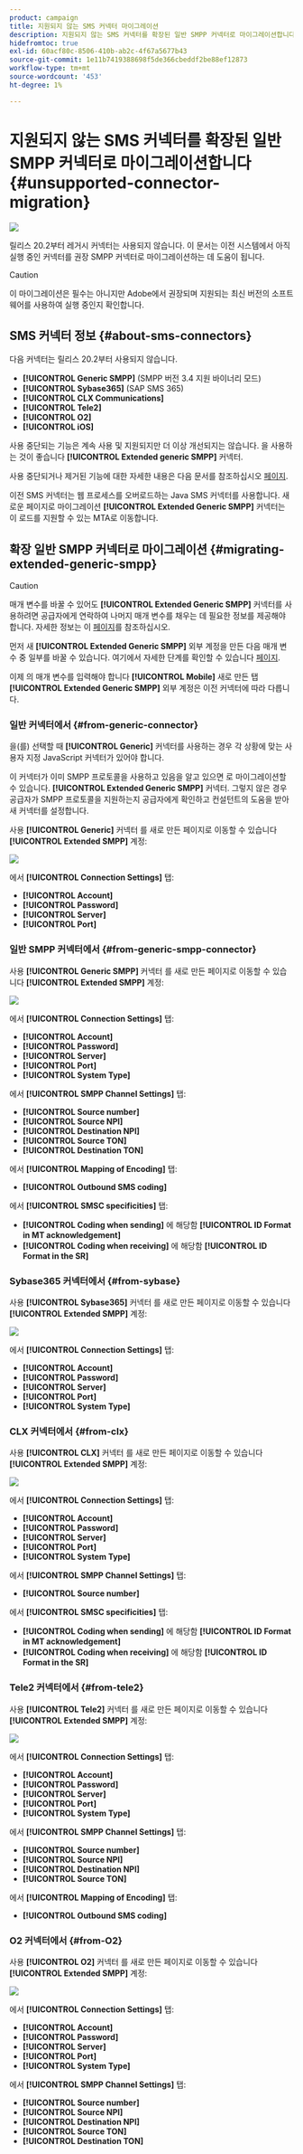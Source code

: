```yaml
---
product: campaign
title: 지원되지 않는 SMS 커넥터 마이그레이션
description: 지원되지 않는 SMS 커넥터를 확장된 일반 SMPP 커넥터로 마이그레이션합니다
hidefromtoc: true
exl-id: 60acf80c-8506-410b-ab2c-4f67a5677b43
source-git-commit: 1e11b7419388698f5de366cbeddf2be88ef12873
workflow-type: tm+mt
source-wordcount: '453'
ht-degree: 1%

---
```


# 지원되지 않는 SMS 커넥터를 확장된 일반 SMPP 커넥터로 마이그레이션합니다{#unsupported-connector-migration}

![](../../assets/v7-only.svg)

릴리스 20.2부터 레거시 커넥터는 사용되지 않습니다. 이 문서는 이전 시스템에서 아직 실행 중인 커넥터를 권장 SMPP 커넥터로 마이그레이션하는 데 도움이 됩니다.

>[!CAUTION]
>
>이 마이그레이션은 필수는 아니지만 Adobe에서 권장되며 지원되는 최신 버전의 소프트웨어를 사용하여 실행 중인지 확인합니다.

## SMS 커넥터 정보 {#about-sms-connectors}

다음 커넥터는 릴리스 20.2부터 사용되지 않습니다.

* **[!UICONTROL Generic SMPP]** (SMPP 버전 3.4 지원 바이너리 모드)
* **[!UICONTROL Sybase365]** (SAP SMS 365)
* **[!UICONTROL CLX Communications]**
* **[!UICONTROL Tele2]**
* **[!UICONTROL O2]**
* **[!UICONTROL iOS]**

사용 중단되는 기능은 계속 사용 및 지원되지만 더 이상 개선되지는 않습니다. 을 사용하는 것이 좋습니다 **[!UICONTROL Extended generic SMPP]** 커넥터.

사용 중단되거나 제거된 기능에 대한 자세한 내용은 다음 문서를 참조하십시오 [페이지](../../rn/using/deprecated-features.md).

이전 SMS 커넥터는 웹 프로세스를 오버로드하는 Java SMS 커넥터를 사용합니다. 새로운 페이지로 마이그레이션 **[!UICONTROL Extended Generic SMPP]** 커넥터는 이 로드를 지원할 수 있는 MTA로 이동합니다.

## 확장 일반 SMPP 커넥터로 마이그레이션 {#migrating-extended-generic-smpp}

>[!CAUTION]
>
>매개 변수를 바꿀 수 있어도 **[!UICONTROL Extended Generic SMPP]** 커넥터를 사용하려면 공급자에게 연락하여 나머지 매개 변수를 채우는 데 필요한 정보를 제공해야 합니다. 자세한 정보는 이 [페이지](sms-protocol.md)를 참조하십시오.

먼저 새 **[!UICONTROL Extended Generic SMPP]** 외부 계정을 만든 다음 매개 변수 중 일부를 바꿀 수 있습니다. 여기에서 자세한 단계를 확인할 수 있습니다 [페이지](sms-set-up.md#creating-an-smpp-external-account).

이제 의 매개 변수를 입력해야 합니다 **[!UICONTROL Mobile]** 새로 만든 탭 **[!UICONTROL Extended Generic SMPP]** 외부 계정은 이전 커넥터에 따라 다릅니다.

### 일반 커넥터에서 {#from-generic-connector}

을(를) 선택할 때 **[!UICONTROL Generic]** 커넥터를 사용하는 경우 각 상황에 맞는 사용자 지정 JavaScript 커넥터가 있어야 합니다.

이 커넥터가 이미 SMPP 프로토콜을 사용하고 있음을 알고 있으면 로 마이그레이션할 수 있습니다. **[!UICONTROL Extended Generic SMPP]** 커넥터. 그렇지 않은 경우 공급자가 SMPP 프로토콜을 지원하는지 공급자에게 확인하고 컨설턴트의 도움을 받아 새 커넥터를 설정합니다.

사용 **[!UICONTROL Generic]** 커넥터 를 새로 만든 페이지로 이동할 수 있습니다 **[!UICONTROL Extended SMPP]** 계정:

![](assets/smpp_generic.png)

에서 **[!UICONTROL Connection Settings]** 탭:

* **[!UICONTROL Account]**
* **[!UICONTROL Password]**
* **[!UICONTROL Server]**
* **[!UICONTROL Port]**

### 일반 SMPP 커넥터에서 {#from-generic-smpp-connector}

사용 **[!UICONTROL Generic SMPP]** 커넥터 를 새로 만든 페이지로 이동할 수 있습니다 **[!UICONTROL Extended SMPP]** 계정:

![](assets/smpp_generic_2.png)

에서 **[!UICONTROL Connection Settings]** 탭:

* **[!UICONTROL Account]**
* **[!UICONTROL Password]**
* **[!UICONTROL Server]**
* **[!UICONTROL Port]**
* **[!UICONTROL System Type]**

에서 **[!UICONTROL SMPP Channel Settings]** 탭:

* **[!UICONTROL Source number]**
* **[!UICONTROL Source NPI]**
* **[!UICONTROL Destination NPI]**
* **[!UICONTROL Source TON]**
* **[!UICONTROL Destination TON]**

에서 **[!UICONTROL Mapping of Encoding]** 탭:

* **[!UICONTROL Outbound SMS coding]**

에서 **[!UICONTROL SMSC specificities]** 탭:

* **[!UICONTROL Coding when sending]** 에 해당함 **[!UICONTROL ID Format in MT acknowledgement]**
* **[!UICONTROL Coding when receiving]** 에 해당함 **[!UICONTROL ID Format in the SR]**

### Sybase365 커넥터에서 {#from-sybase}

사용 **[!UICONTROL Sybase365]** 커넥터 를 새로 만든 페이지로 이동할 수 있습니다 **[!UICONTROL Extended SMPP]** 계정:

![](assets/smpp_3.png)

에서 **[!UICONTROL Connection Settings]** 탭:

* **[!UICONTROL Account]**
* **[!UICONTROL Password]**
* **[!UICONTROL Server]**
* **[!UICONTROL Port]**
* **[!UICONTROL System Type]**

### CLX 커넥터에서 {#from-clx}

사용 **[!UICONTROL CLX]** 커넥터 를 새로 만든 페이지로 이동할 수 있습니다 **[!UICONTROL Extended SMPP]** 계정:

![](assets/smpp_4.png)

에서 **[!UICONTROL Connection Settings]** 탭:

* **[!UICONTROL Account]**
* **[!UICONTROL Password]**
* **[!UICONTROL Server]**
* **[!UICONTROL Port]**
* **[!UICONTROL System Type]**

에서 **[!UICONTROL SMPP Channel Settings]** 탭:

* **[!UICONTROL Source number]**

에서 **[!UICONTROL SMSC specificities]** 탭:

* **[!UICONTROL Coding when sending]** 에 해당함 **[!UICONTROL ID Format in MT acknowledgement]**
* **[!UICONTROL Coding when receiving]** 에 해당함 **[!UICONTROL ID Format in the SR]**

### Tele2 커넥터에서 {#from-tele2}

사용 **[!UICONTROL Tele2]** 커넥터 를 새로 만든 페이지로 이동할 수 있습니다 **[!UICONTROL Extended SMPP]** 계정:

![](assets/smpp_6.png)

에서 **[!UICONTROL Connection Settings]** 탭:

* **[!UICONTROL Account]**
* **[!UICONTROL Password]**
* **[!UICONTROL Server]**
* **[!UICONTROL Port]**
* **[!UICONTROL System Type]**

에서 **[!UICONTROL SMPP Channel Settings]** 탭:

* **[!UICONTROL Source number]**
* **[!UICONTROL Source NPI]**
* **[!UICONTROL Destination NPI]**
* **[!UICONTROL Source TON]**

에서 **[!UICONTROL Mapping of Encoding]** 탭:

* **[!UICONTROL Outbound SMS coding]**

### O2 커넥터에서 {#from-O2}

사용 **[!UICONTROL O2]** 커넥터 를 새로 만든 페이지로 이동할 수 있습니다 **[!UICONTROL Extended SMPP]** 계정:

![](assets/smpp_5.png)

에서 **[!UICONTROL Connection Settings]** 탭:

* **[!UICONTROL Account]**
* **[!UICONTROL Password]**
* **[!UICONTROL Server]**
* **[!UICONTROL Port]**
* **[!UICONTROL System Type]**

에서 **[!UICONTROL SMPP Channel Settings]** 탭:

* **[!UICONTROL Source number]**
* **[!UICONTROL Source NPI]**
* **[!UICONTROL Destination NPI]**
* **[!UICONTROL Source TON]**
* **[!UICONTROL Destination TON]**
